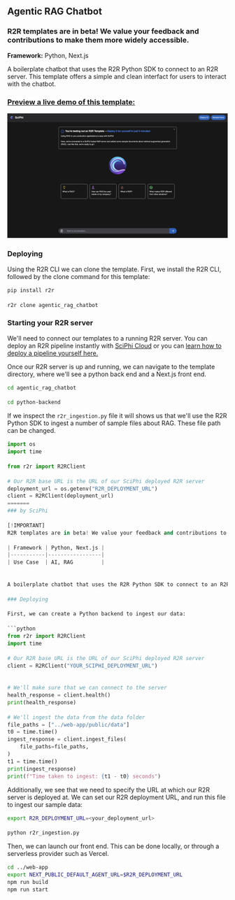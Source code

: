 ## Agentic RAG Chatbot

### R2R templates are in beta! We value your feedback and contributions to make them more widely accessible.

**Framework:** Python, Next.js

A boilerplate chatbot that uses the R2R Python SDK to connect to an R2R server. This template offers a simple and clean interfact for users to interact with the chatbot.

### [Preview a live demo of this template:](https://agentic-chatbot.vercel.app/)
<a href="https://agentic-chatbot.vercel.app/" target="_blank">
  <img src="agentic_rag_chatbot.png" alt="Agentic RAG Chatbot Image">
</a>

### Deploying
Using the R2R CLI we can clone the template. First, we install the R2R CLI, followed by the clone command for this template:
```bash
pip install r2r

r2r clone agentic_rag_chatbot
```

### Starting your R2R server
We'll need to connect our templates to a running R2R server. You can deploy an R2R pipeline instantly with [SciPhi Cloud](https://app.sciphi.ai/) or you can [learn how to deploy a pipeline yourself here.](https://r2r-docs.sciphi.ai/documentation/installation)

Once our R2R server is up and running, we can navigate to the template directory, where we'll see a python back end and a Next.js front end.

```bash
cd agentic_rag_chatbot

cd python-backend
```

If we inspect the `r2r_ingestion.py` file it will shows us that we'll use the R2R Python SDK to ingest a number of sample files about RAG. These file path can be changed.

```python
import os
import time

from r2r import R2RClient

# Our R2R base URL is the URL of our SciPhi deployed R2R server
deployment_url = os.getenv("R2R_DEPLOYMENT_URL")
client = R2RClient(deployment_url)
=======
### by SciPhi

[!IMPORTANT]
R2R templates are in beta! We value your feedback and contributions to make them more widely accessible.

| Framework | Python, Next.js |
|-----------|-----------------|
| Use Case  | AI, RAG         |


A boilerplate chatbot that uses the R2R Python SDK to connect to an R2R server. This template offers a simple and clean interfact for users to interact with the chatbot.

### Deploying

First, we can create a Python backend to ingest our data:

```python
from r2r import R2RClient
import time

# Our R2R base URL is the URL of our SciPhi deployed R2R server
client = R2RClient("YOUR_SCIPHI_DEPLOYMENT_URL")


# We'll make sure that we can connect to the server
health_response = client.health()
print(health_response)

# We'll ingest the data from the data folder
file_paths = ["../web-app/public/data"]
t0 = time.time()
ingest_response = client.ingest_files(
    file_paths=file_paths,
)
t1 = time.time()
print(ingest_response)
print(f"Time taken to ingest: {t1 - t0} seconds")
```

Additionally, we see that we need to specify the URL at which our R2R server is deployed at.
We can set our R2R deployment URL, and run this file to ingest our sample data:
```bash
export R2R_DEPLOYMENT_URL=<your_deployment_url>

python r2r_ingestion.py
```

Then, we can launch our front end. This can be done locally, or through a serverless provider such as Vercel.

```bash
cd ../web-app
export NEXT_PUBLIC_DEFAULT_AGENT_URL=$R2R_DEPLOYMENT_URL
npm run build
npm run start
```
